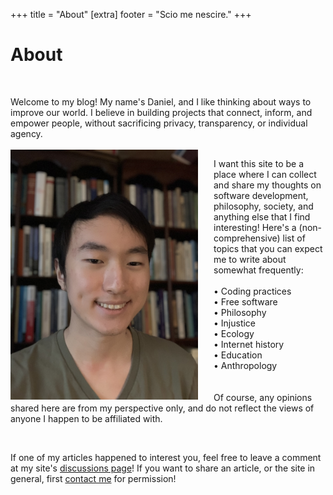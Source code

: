 +++
title = "About"
[extra]
footer = "Scio me nescire."
+++

<div class="card_post">
<h1>About<br></h1>
<br>
<p>
Welcome to my blog! My name's Daniel, and I like thinking about ways to improve our world. I believe in building projects that connect, inform, and empower people, without sacrificing privacy, transparency, or individual agency.<br>
<br>

<img src="profile.jpg" alt="It's me!" style="max-width:300px; float: left; margin-right: 25px;">

I want this site to be a place where I can collect and share my thoughts on software development, philosophy, society, and anything else that I find interesting! Here's a (non-comprehensive) list of topics that you can expect me to write about somewhat frequently:<br>
<br>
• Coding practices<br>
• Free software<br>
• Philosophy<br>
• Injustice<br>
• Ecology<br>
• Internet history<br>
• Education<br>
• Anthropology<br>
<br>
<br>
Of course, any opinions shared here are from my perspective only, and do not reflect the views of anyone I happen to be affiliated with. 

<br>

If one of my articles happened to interest you, feel free to leave a comment at my site's <a href="https://github.com/danielyu2003/danielyu2003.github.io/discussions"> discussions page</a>! If you want to share an article, or the site in general, first <a href="&#109;&#97;&#105;&#108;&#116;&#111;&#58;%79%75%64%61%6E%69%65%6C%31%33%36%40%67%6D%61%69%6C%2E%63%6F%6D">contact me</a> for permission!
</p>
<br>
</div>